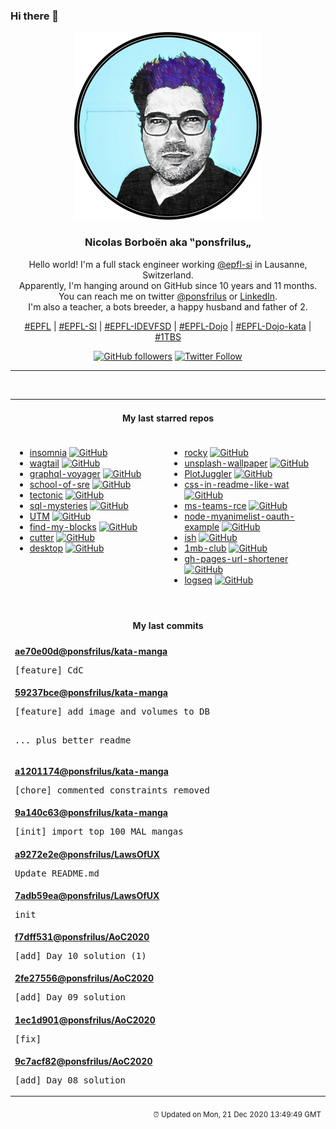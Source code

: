 ### Hi there 👋

<p align="center">
  <!-- use https://avatars3.githubusercontent.com/u/176002?v=4 for your default github picture -->
  <img src="https://raw.githubusercontent.com/ponsfrilus/ponsfrilus/master/img/ponsfrilus.png" title="Nicolas Borboën aka ‟ponsfrilus„" alt="Nicolas Borboën aka ‟ponsfrilus„" />
  <h3 align="center">
    Nicolas Borboën aka ‟ponsfrilus„
  </h3>
  <p align="center">
    Hello world! I'm a full stack engineer working <a href="https://github.com/epfl-si">@epfl-si</a> in Lausanne, Switzerland.
    <br />Apparently, I'm hanging around on GitHub since 10 years and 11 months.
    <br />You can reach me on twitter <a href="https://twitter.com/ponsfrilus">@ponsfrilus</a> or <a href="http://linkedin.com/in/nicolasborboen">LinkedIn</a>.
    <br />I'm also a teacher, a bots breeder, a happy husband and father of 2.
  </p>
  <p align="center">
    <a href="https://www.epfl.ch">#EPFL</a> | 
    <a href="https://github.com/epfl-si/">#EPFL-SI</a> | 
    <a href="https://github.com/epfl-idevfsd">#EPFL-IDEVFSD</a> | 
    <a href="https://github.com/topics/epfl-dojo">#EPFL-Dojo</a> | 
    <a href="https://github.com/topics/epfl-dojo-kata">#EPFL-Dojo-kata</a> | 
    <a href="https://en.wikipedia.org/wiki/Indentation_style#Variant:_1TBS_(OTBS)">#1TBS</a>
  </p>
  <p align="center">
    <a href="https://github.com/ponsfrilus"><img alt="GitHub followers" src="https://img.shields.io/github/followers/ponsfrilus?label=Follow%20me%20on%20github&style=social"></a>
    <a href="https://twitter.com/ponsfrilus"><img alt="Twitter Follow" src="https://img.shields.io/twitter/follow/ponsfrilus?label=follow%20me%20on%20twitter&style=social"></a>
  </p>
  </p><hr><table align="center">
<tr>
<td colspan="2" align="center"><h4>My last starred repos</h4></td>
</tr>
<tr>
<td valign="top">
<ul>
<li>
<a href="https://github.com/Kong/insomnia" title="The Open Source API Client and Design Platform for GraphQL, REST and gRPC" target="_blank">insomnia</a>&nbsp;<a href="https://github.com/Kong/insomnia" title="The Open Source API Client and Design Platform for GraphQL, REST and gRPC" target="_blank"><img src="https://img.shields.io/github/stars/Kong/insomnia?style=social" alt="GitHub"></a>
</li>
<li>
<a href="https://github.com/wagtail/wagtail" title="A Django content management system focused on flexibility and user experience" target="_blank">wagtail</a>&nbsp;<a href="https://github.com/wagtail/wagtail" title="A Django content management system focused on flexibility and user experience" target="_blank"><img src="https://img.shields.io/github/stars/wagtail/wagtail?style=social" alt="GitHub"></a>
</li>
<li>
<a href="https://github.com/APIs-guru/graphql-voyager" title="🛰️ Represent any GraphQL API as an interactive graph" target="_blank">graphql-voyager</a>&nbsp;<a href="https://github.com/APIs-guru/graphql-voyager" title="🛰️ Represent any GraphQL API as an interactive graph" target="_blank"><img src="https://img.shields.io/github/stars/APIs-guru/graphql-voyager?style=social" alt="GitHub"></a>
</li>
<li>
<a href="https://github.com/linkedin/school-of-sre" title="At LinkedIn, we are using this curriculum for onboarding our entry level talents into the SRE role." target="_blank">school-of-sre</a>&nbsp;<a href="https://github.com/linkedin/school-of-sre" title="At LinkedIn, we are using this curriculum for onboarding our entry level talents into the SRE role." target="_blank"><img src="https://img.shields.io/github/stars/linkedin/school-of-sre?style=social" alt="GitHub"></a>
</li>
<li>
<a href="https://github.com/crlf0710/tectonic" title="Experimental Oxidization of Tectonic the TeX/LaTeX engine." target="_blank">tectonic</a>&nbsp;<a href="https://github.com/crlf0710/tectonic" title="Experimental Oxidization of Tectonic the TeX/LaTeX engine." target="_blank"><img src="https://img.shields.io/github/stars/crlf0710/tectonic?style=social" alt="GitHub"></a>
</li>
<li>
<a href="https://github.com/NUKnightLab/sql-mysteries" title="Inspired by @veltman's command-line mystery, use SQL to research clues and find out whodunit!" target="_blank">sql-mysteries</a>&nbsp;<a href="https://github.com/NUKnightLab/sql-mysteries" title="Inspired by @veltman's command-line mystery, use SQL to research clues and find out whodunit!" target="_blank"><img src="https://img.shields.io/github/stars/NUKnightLab/sql-mysteries?style=social" alt="GitHub"></a>
</li>
<li>
<a href="https://github.com/utmapp/UTM" title="Virtual machines for iOS" target="_blank">UTM</a>&nbsp;<a href="https://github.com/utmapp/UTM" title="Virtual machines for iOS" target="_blank"><img src="https://img.shields.io/github/stars/utmapp/UTM?style=social" alt="GitHub"></a>
</li>
<li>
<a href="https://github.com/eddysims/find-my-blocks" title="A tool to help you find what Gutenbergs blocks you have used on your website and where they are located." target="_blank">find-my-blocks</a>&nbsp;<a href="https://github.com/eddysims/find-my-blocks" title="A tool to help you find what Gutenbergs blocks you have used on your website and where they are located." target="_blank"><img src="https://img.shields.io/github/stars/eddysims/find-my-blocks?style=social" alt="GitHub"></a>
</li>
<li>
<a href="https://github.com/rizinorg/cutter" title="Free and Open Source Reverse Engineering Platform powered by rizin" target="_blank">cutter</a>&nbsp;<a href="https://github.com/rizinorg/cutter" title="Free and Open Source Reverse Engineering Platform powered by rizin" target="_blank"><img src="https://img.shields.io/github/stars/rizinorg/cutter?style=social" alt="GitHub"></a>
</li>
<li>
<a href="https://github.com/desktop/desktop" title="Simple collaboration from your desktop" target="_blank">desktop</a>&nbsp;<a href="https://github.com/desktop/desktop" title="Simple collaboration from your desktop" target="_blank"><img src="https://img.shields.io/github/stars/desktop/desktop?style=social" alt="GitHub"></a>
</li>
</ul>
<img width="450" height="1" /></td>
<td valign="top">
<ul>
<li>
<a href="https://github.com/rocky-linux/rocky" title="Rocky Linux is a community enterprise Operating System designed to be 100% bug-for-bug compatible with Enterprise Linux created in response to the effective discontinuation of CentOS." target="_blank">rocky</a>&nbsp;<a href="https://github.com/rocky-linux/rocky" title="Rocky Linux is a community enterprise Operating System designed to be 100% bug-for-bug compatible with Enterprise Linux created in response to the effective discontinuation of CentOS." target="_blank"><img src="https://img.shields.io/github/stars/rocky-linux/rocky?style=social" alt="GitHub"></a>
</li>
<li>
<a href="https://github.com/cuth/unsplash-wallpaper" title="Use an image from unsplash.com as your background image from a simple command." target="_blank">unsplash-wallpaper</a>&nbsp;<a href="https://github.com/cuth/unsplash-wallpaper" title="Use an image from unsplash.com as your background image from a simple command." target="_blank"><img src="https://img.shields.io/github/stars/cuth/unsplash-wallpaper?style=social" alt="GitHub"></a>
</li>
<li>
<a href="https://github.com/facontidavide/PlotJuggler" title="The Time Series Visualization Tool that you deserve." target="_blank">PlotJuggler</a>&nbsp;<a href="https://github.com/facontidavide/PlotJuggler" title="The Time Series Visualization Tool that you deserve." target="_blank"><img src="https://img.shields.io/github/stars/facontidavide/PlotJuggler?style=social" alt="GitHub"></a>
</li>
<li>
<a href="https://github.com/sindresorhus/css-in-readme-like-wat" title="Style your readme using CSS with this simple trick" target="_blank">css-in-readme-like-wat</a>&nbsp;<a href="https://github.com/sindresorhus/css-in-readme-like-wat" title="Style your readme using CSS with this simple trick" target="_blank"><img src="https://img.shields.io/github/stars/sindresorhus/css-in-readme-like-wat?style=social" alt="GitHub"></a>
</li>
<li>
<a href="https://github.com/oskarsve/ms-teams-rce" title="null" target="_blank">ms-teams-rce</a>&nbsp;<a href="https://github.com/oskarsve/ms-teams-rce" title="null" target="_blank"><img src="https://img.shields.io/github/stars/oskarsve/ms-teams-rce?style=social" alt="GitHub"></a>
</li>
<li>
<a href="https://github.com/ipmanlk/node-myanimelist-oauth-example" title="How to generate an Access Token using the new MyAnimeList's API." target="_blank">node-myanimelist-oauth-example</a>&nbsp;<a href="https://github.com/ipmanlk/node-myanimelist-oauth-example" title="How to generate an Access Token using the new MyAnimeList's API." target="_blank"><img src="https://img.shields.io/github/stars/ipmanlk/node-myanimelist-oauth-example?style=social" alt="GitHub"></a>
</li>
<li>
<a href="https://github.com/ish-app/ish" title="Linux shell for iOS" target="_blank">ish</a>&nbsp;<a href="https://github.com/ish-app/ish" title="Linux shell for iOS" target="_blank"><img src="https://img.shields.io/github/stars/ish-app/ish?style=social" alt="GitHub"></a>
</li>
<li>
<a href="https://github.com/bradleytaunt/1mb-club" title="An exclusive members-only club for web pages weighing less than 1 megabyte" target="_blank">1mb-club</a>&nbsp;<a href="https://github.com/bradleytaunt/1mb-club" title="An exclusive members-only club for web pages weighing less than 1 megabyte" target="_blank"><img src="https://img.shields.io/github/stars/bradleytaunt/1mb-club?style=social" alt="GitHub"></a>
</li>
<li>
<a href="https://github.com/nelsontky/gh-pages-url-shortener" title="Minimal URL shortener that can be entirely hosted on GitHub pages." target="_blank">gh-pages-url-shortener</a>&nbsp;<a href="https://github.com/nelsontky/gh-pages-url-shortener" title="Minimal URL shortener that can be entirely hosted on GitHub pages." target="_blank"><img src="https://img.shields.io/github/stars/nelsontky/gh-pages-url-shortener?style=social" alt="GitHub"></a>
</li>
<li>
<a href="https://github.com/logseq/logseq" title="A privacy-first, open-source platform for knowledge sharing and management. " target="_blank">logseq</a>&nbsp;<a href="https://github.com/logseq/logseq" title="A privacy-first, open-source platform for knowledge sharing and management. " target="_blank"><img src="https://img.shields.io/github/stars/logseq/logseq?style=social" alt="GitHub"></a>
</li>
</ul>
<img width="450" height="1" /></td>
</tr>
<tr>
<td colspan="2" align="center"><h4>My last commits</h4></td>
</tr>
<tr>
        <td colspan="2">
          <div><strong><a href="https://api.github.com/repos/ponsfrilus/kata-manga/commits/ae70e00dfed372c4ad20e5d04a7c307d246334f0" title="2020-12-17T17:38:32.000+01:00" target="_blank">ae70e00d</a><a href="https://github.com/ponsfrilus">@ponsfrilus</a><a href="https://github.com/ponsfrilus/kata-manga" title="null">/kata-manga</a></strong></div>
          <pre>[feature] CdC</pre>
        </td>
        </tr><tr>
        <td colspan="2">
          <div><strong><a href="https://api.github.com/repos/ponsfrilus/kata-manga/commits/59237bcee0dad1bb00b8c4fcd77764b3421c0e99" title="2020-12-17T13:34:18.000+01:00" target="_blank">59237bce</a><a href="https://github.com/ponsfrilus">@ponsfrilus</a><a href="https://github.com/ponsfrilus/kata-manga" title="null">/kata-manga</a></strong></div>
          <pre>[feature] add image and volumes to DB

... plus better readme</pre>
        </td>
        </tr><tr>
        <td colspan="2">
          <div><strong><a href="https://api.github.com/repos/ponsfrilus/kata-manga/commits/a12011741b9af63ff168838e9e95db0aacd763fc" title="2020-12-15T19:18:04.000+01:00" target="_blank">a1201174</a><a href="https://github.com/ponsfrilus">@ponsfrilus</a><a href="https://github.com/ponsfrilus/kata-manga" title="null">/kata-manga</a></strong></div>
          <pre>[chore] commented constraints removed</pre>
        </td>
        </tr><tr>
        <td colspan="2">
          <div><strong><a href="https://api.github.com/repos/ponsfrilus/kata-manga/commits/9a140c6314586b1dd66fed47f4ce0fd84a4e6721" title="2020-12-15T19:13:20.000+01:00" target="_blank">9a140c63</a><a href="https://github.com/ponsfrilus">@ponsfrilus</a><a href="https://github.com/ponsfrilus/kata-manga" title="null">/kata-manga</a></strong></div>
          <pre>[init] import top 100 MAL mangas</pre>
        </td>
        </tr><tr>
        <td colspan="2">
          <div><strong><a href="https://api.github.com/repos/ponsfrilus/LawsOfUX/commits/a9272e2eed31b497f70070c18aaae4db75b47a4b" title="2020-12-15T10:08:25.000+01:00" target="_blank">a9272e2e</a><a href="https://github.com/ponsfrilus">@ponsfrilus</a><a href="https://github.com/ponsfrilus/LawsOfUX" title="null">/LawsOfUX</a></strong></div>
          <pre>Update README.md</pre>
        </td>
        </tr><tr>
        <td colspan="2">
          <div><strong><a href="https://api.github.com/repos/ponsfrilus/LawsOfUX/commits/7adb59ea435274082246a8e654cdfc9711b26ca1" title="2020-12-15T10:06:55.000+01:00" target="_blank">7adb59ea</a><a href="https://github.com/ponsfrilus">@ponsfrilus</a><a href="https://github.com/ponsfrilus/LawsOfUX" title="null">/LawsOfUX</a></strong></div>
          <pre>init</pre>
        </td>
        </tr><tr>
        <td colspan="2">
          <div><strong><a href="https://api.github.com/repos/ponsfrilus/AoC2020/commits/f7dff531f55284110a20ac21dea06b58873ab819" title="2020-12-10T18:18:00.000+01:00" target="_blank">f7dff531</a><a href="https://github.com/ponsfrilus">@ponsfrilus</a><a href="https://github.com/ponsfrilus/AoC2020" title="null">/AoC2020</a></strong></div>
          <pre>[add] Day 10 solution (1)</pre>
        </td>
        </tr><tr>
        <td colspan="2">
          <div><strong><a href="https://api.github.com/repos/ponsfrilus/AoC2020/commits/2fe2755674e441c1d976b19374278652cbf10b79" title="2020-12-10T18:17:38.000+01:00" target="_blank">2fe27556</a><a href="https://github.com/ponsfrilus">@ponsfrilus</a><a href="https://github.com/ponsfrilus/AoC2020" title="null">/AoC2020</a></strong></div>
          <pre>[add] Day 09 solution</pre>
        </td>
        </tr><tr>
        <td colspan="2">
          <div><strong><a href="https://api.github.com/repos/ponsfrilus/AoC2020/commits/1ec1d9010105469836126e1afeed7e342bfeb19f" title="2020-12-10T18:17:26.000+01:00" target="_blank">1ec1d901</a><a href="https://github.com/ponsfrilus">@ponsfrilus</a><a href="https://github.com/ponsfrilus/AoC2020" title="null">/AoC2020</a></strong></div>
          <pre>[fix]</pre>
        </td>
        </tr><tr>
        <td colspan="2">
          <div><strong><a href="https://api.github.com/repos/ponsfrilus/AoC2020/commits/9c7acf82419e61af2eda71b6b72b8b88fd441b5c" title="2020-12-10T18:17:18.000+01:00" target="_blank">9c7acf82</a><a href="https://github.com/ponsfrilus">@ponsfrilus</a><a href="https://github.com/ponsfrilus/AoC2020" title="null">/AoC2020</a></strong></div>
          <pre>[add] Day 08 solution</pre>
        </td>
        </tr><tfoot>
<tr>
<td colspan="2" align="right">
<img width="900" height="1" />
<small>⏰ Updated on Mon, 21 Dec 2020 13:49:49 GMT</small>
</td>
</tr>
</tfoot>
<br />
</table>
